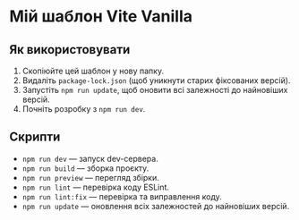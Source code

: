 # Мій шаблон Vite Vanilla

## Як використовувати
1. Скопіюйте цей шаблон у нову папку.
2. Видаліть `package-lock.json` (щоб уникнути старих фіксованих версій).
3. Запустіть `npm run update`, щоб оновити всі залежності до найновіших версій.
4. Почніть розробку з `npm run dev`.

## Скрипти
- `npm run dev` — запуск dev-сервера.
- `npm run build` — зборка проєкту.
- `npm run preview` — перегляд збірки.
- `npm run lint` — перевірка коду ESLint.
- `npm run lint:fix` — перевірка та виправлення коду.
- `npm run update` — оновлення всіх залежностей до найновіших версій.


